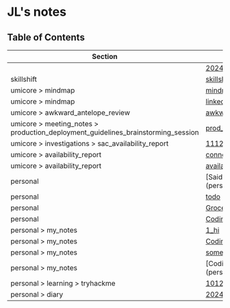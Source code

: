 # JL's notes

## Table of Contents

| Section        | File Name                          |
|----------------|------------------------------------|
|  | [2024-12-10-07-14-33](2024-12-10-07-14-33.md) |
| skillshift | [skillshift](skillshift/skillshift.md) |
| umicore > mindmap | [mindmap](umicore/mindmap/mindmap.md) |
| umicore > mindmap | [linked_servers](umicore/mindmap/linked_servers.md) |
| umicore > awkward_antelope_review | [awkward_antelope_review](umicore/awkward_antelope_review/awkward_antelope_review.md) |
| umicore > meeting_notes > production_deployment_guidelines_brainstorming_session | [prod_deployment_brainstorming_session](umicore/meeting_notes/production_deployment_guidelines_brainstorming_session/prod_deployment_brainstorming_session.md) |
| umicore > investigations > sac_availability_report | [11122024](umicore/investigations/sac_availability_report/11122024.md) |
| umicore > availability_report | [connection_options](umicore/availability_report/connection_options.md) |
| umicore > availability_report | [availability_report](umicore/availability_report/availability_report.md) |
| personal | [Saida's recommendations](personal/Saida's recommendations.md) |
| personal | [todo](personal/todo.md) |
| personal | [Grocery](personal/Grocery.md) |
| personal | [Coding_ideas](personal/Coding_ideas.md) |
| personal > my_notes | [1_hi](personal/my_notes/1_hi.md) |
| personal > my_notes | [Coding_ideas](personal/my_notes/Coding_ideas.md) |
| personal > my_notes | [somewritting](personal/my_notes/somewritting.md) |
| personal > my_notes | [Coding ideas](personal/my_notes/Coding ideas.md) |
| personal > learning > tryhackme | [10122024](personal/learning/tryhackme/10122024.md) |
| personal > diary | [2024-12-09-22-33-08](personal/diary/2024-12-09-22-33-08.md) |
